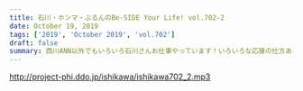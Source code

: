 ```yaml
---
title: 石川・ホンマ・ぶるんのBe-SIDE Your Life! vol.702-2
date: October 19, 2019
tags: ['2019', 'October 2019', 'vol.702']
draft: false
summary: 西川ANN以外でもいろいろ石川さんお仕事やっています！いろいろな応援の仕方ありますよね。MIURA
---
```


http://project-phi.ddo.jp/ishikawa/ishikawa702_2.mp3